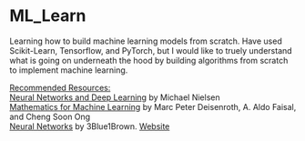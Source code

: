 # ML_Learn
Learning how to build machine learning models from scratch. Have used Scikit-Learn, Tensorflow, and PyTorch, but I would like to truely understand what is going on underneath the hood by building algorithms from scratch to implement machine learning.

<ins>Recommended Resources:</ins>\
[Neural Networks and Deep Learning](http://neuralnetworksanddeeplearning.com/about.html) by Michael Nielsen\
[Mathematics for Machine Learning](https://mml-book.github.io/) by Marc Peter Deisenroth, A. Aldo Faisal, and Cheng Soon Ong\
[Neural Networks](https://www.youtube.com/watch?v=aircAruvnKk&list=PLZHQObOWTQDNU6R1_67000Dx_ZCJB-3pi) by 3Blue1Brown. [Website](https://www.3blue1brown.com/)

